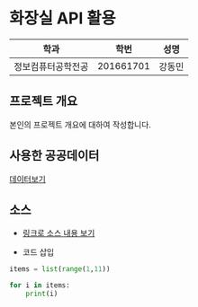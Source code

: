# 화장실 API 활용

학과 | 학번 | 성명
---- | ---- | ---- 
정보컴퓨터공학전공 |201661701 |강동민


## 프로젝트 개요
본인의 프로젝트 개요에 대하여 작성합니다.

## 사용한 공공데이터 
[데이터보기](https://github.com/cybermin/python2019/blob/master/%EB%B6%80%EC%82%B0%EA%B5%90%ED%86%B5%EA%B3%B5%EC%82%AC_%EB%8F%84%EC%8B%9C%EC%B2%A0%EB%8F%84%EC%97%AD%EC%82%AC%EC%A0%95%EB%B3%B4_20190520.csv)

## 소스
* [링크로 소스 내용 보기](https://github.com/cybermin/python2019/blob/master/tes.py) 

* 코드 삽입
~~~python
items = list(range(1,11))

for i in items:
    print(i)
~~~
